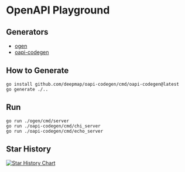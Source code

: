 # OpenAPI Playground

## Generators

- [ogen](https://github.com/ogen-go/ogen)
- [oapi-codegen](https://github.com/deepmap/oapi-codegen)

## How to Generate

```shell
go install github.com/deepmap/oapi-codegen/cmd/oapi-codegen@latest
go generate ./..
```

## Run

```shell
go run ./ogen/cmd/server
go run ./oapi-codegen/cmd/chi_server
go run ./oapi-codegen/cmd/echo_server
```

## Star History

[![Star History Chart](https://api.star-history.com/svg?repos=ogen-go/ogen,deepmap/oapi-codegen&type=Timeline)](https://star-history.com/#ogen-go/ogen&deepmap/oapi-codegen&Timeline)
